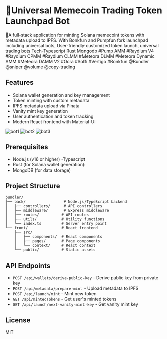 # 🚀Universal Memecoin Trading Token Launchpad Bot

🌟A full-stack application for minting Solana memecoint tokens with metadata upload to IPFS.
With Bonkfun and Pumpfun fork launchpad including universal bots, 
User-friendly customized token launch, universal trading bots
Tech-Typescript Rust Mongodb
#Pump AMM 
#Raydium V4
#Raydium CPMM
#Raydium CLMM
#Meteora DLMM 
#Meteora Dynamic AMM
#Meteora DAMM V2
#Ocra 
#Solfi 
#Vertigo 
#Bonkfun
@Bundler @sniper @volume @copy-trading 

## Features

- Solana wallet generation and key management
- Token minting with custom metadata
- IPFS metadata upload via Pinata
- Vanity mint key generation
- User authentication and token tracking
- Modern React frontend with Material-UI
<img src="https://raw.githubusercontent.com/osmanx8/Universal_Memecoin_Trading_Token_Launchpad_Bot/main/assets/bot(1).png" alt="bot1" />
<img src="https://raw.githubusercontent.com/osmanx8/Universal_Memecoin_Trading_Token_Launchpad_Bot/main/assets/bot(2).png" alt="bot2" />
<img src="https://raw.githubusercontent.com/osmanx8/Universal_Memecoin_Trading_Token_Launchpad_Bot/main/assets/bot(3).png" alt="bot3" />

## Prerequisites

- Node.js (v16 or higher)
-Typescript
- Rust (for Solana wallet generation)
- MongoDB (for data storage)


## Project Structure

```
bundler/
├── back/                 # Node.js/TypeScript backend
│   ├── controllers/      # API controllers
│   ├── middleware/       # Express middleware
│   ├── routes/          # API routes
│   ├── utils/           # Utility functions
│   └── index.ts         # Server entry point
└── front/               # React frontend
    ├── src/
    │   ├── components/  # React components
    │   ├── pages/       # Page components
    │   └── context/     # React context
    └── public/          # Static assets
```

## API Endpoints

- `POST /api/wallets/derive-public-key` - Derive public key from private key
- `POST /api/metadata/prepare-mint` - Upload metadata to IPFS
- `POST /api/launch/mint` - Mint new token
- `GET /api/mintedTokens` - Get user's minted tokens
- `GET /api/launch/next-vanity-mint-key` - Get vanity mint key

## License

MIT 
